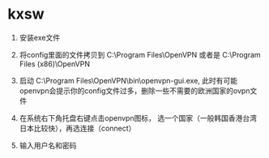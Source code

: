 # kxsw

1. 安装exe文件

2. 将config里面的文件拷贝到 C:\Program Files\OpenVPN 或者是 C:\Program Files (x86)\OpenVPN

3. 启动 C:\Program Files\OpenVPN\bin\openvpn-gui.exe, 此时有可能openvpn会提示你的config文件过多，删除一些不需要的欧洲国家的ovpn文件

4. 在系统右下角托盘右键点击openvpn图标， 选一个国家（一般韩国香港台湾日本比较快），再选连接（connect）

5. 输入用户名和密码
